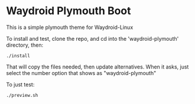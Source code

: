 # Waydroid Plymouth Boot

This is a simple plymouth theme for Waydroid-Linux

To install and test, clone the repo, and cd into the 'waydroid-plymouth' directory, then:

	./install

That will copy the files needed, then update alternatives. When it asks, just select the number option that shows as "waydroid-plymouth"

To just test:

	./preview.sh
